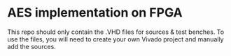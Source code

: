 # AES implementation on FPGA

This repo should only contain the .VHD files for sources & test benches.
To use the files, you will need to create your own Vivado project and manually add the sources.
